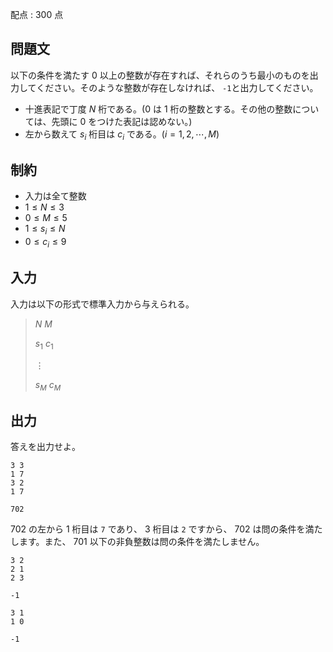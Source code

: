 配点 : $300$ 点

## 問題文

以下の条件を満たす $0$ 以上の整数が存在すれば、それらのうち最小のものを出力してください。そのような整数が存在しなければ、 `-1`と出力してください。

- 十進表記で丁度 $N$ 桁である。($0$ は $1$ 桁の整数とする。その他の整数については、先頭に $0$ をつけた表記は認めない。)
- 左から数えて $s_i$ 桁目は $c_i$ である。$\left(i = 1, 2, \cdots, M\right)$

## 制約

- 入力は全て整数
- $1 \leq N \leq 3$
- $0 \leq M \leq 5$
- $1 \leq s_i \leq N$
- $0 \leq c_i \leq 9$

## 入力

入力は以下の形式で標準入力から与えられる。

> $N$ $M$
> 
> $s_1$ $c_1$
> 
> $\vdots$
> 
> $s_M$ $c_M$

## 出力

答えを出力せよ。

```input1
3 3
1 7
3 2
1 7
```

```output1
702
```

$702$ の左から $1$ 桁目は `7` であり、 $3$ 桁目は `2` ですから、 $702$ は問の条件を満たします。また、 $701$ 以下の非負整数は問の条件を満たしません。

```input2
3 2
2 1
2 3
```

```output2
-1
```

```input3
3 1
1 0
```

```output3
-1
```